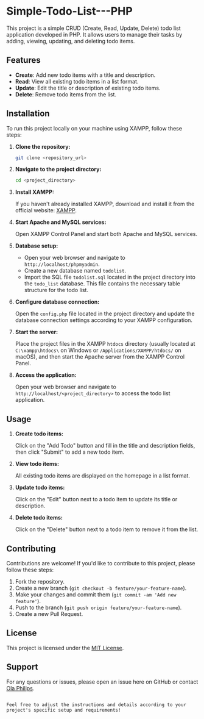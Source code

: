# Simple-Todo-List---PHP

This project is a simple CRUD (Create, Read, Update, Delete) todo list application developed in PHP. It allows users to manage their tasks by adding, viewing, updating, and deleting todo items.

## Features

- **Create**: Add new todo items with a title and description.
- **Read**: View all existing todo items in a list format.
- **Update**: Edit the title or description of existing todo items.
- **Delete**: Remove todo items from the list.

## Installation

To run this project locally on your machine using XAMPP, follow these steps:

1. **Clone the repository:**

   ```bash
   git clone <repository_url>
   ```

2. **Navigate to the project directory:**

   ```bash
   cd <project_directory>
   ```

3. **Install XAMPP:**

   If you haven't already installed XAMPP, download and install it from the official website: [XAMPP](https://www.apachefriends.org/index.html).

4. **Start Apache and MySQL services:**

   Open XAMPP Control Panel and start both Apache and MySQL services.

5. **Database setup:**

   - Open your web browser and navigate to `http://localhost/phpmyadmin`.
   - Create a new database named `todolist`.
   - Import the SQL file `todolist.sql` located in the project directory into the `todo_list` database. This file contains the necessary table structure for the todo list.

6. **Configure database connection:**

   Open the `config.php` file located in the project directory and update the database connection settings according to your XAMPP configuration.

7. **Start the server:**

   Place the project files in the XAMPP `htdocs` directory (usually located at `C:\xampp\htdocs\` on Windows or `/Applications/XAMPP/htdocs/` on macOS), and then start the Apache server from the XAMPP Control Panel.

8. **Access the application:**

   Open your web browser and navigate to `http://localhost/<project_directory>` to access the todo list application.

## Usage

1. **Create todo items:**

   Click on the "Add Todo" button and fill in the title and description fields, then click "Submit" to add a new todo item.

2. **View todo items:**

   All existing todo items are displayed on the homepage in a list format.

3. **Update todo items:**

   Click on the "Edit" button next to a todo item to update its title or description.

4. **Delete todo items:**

   Click on the "Delete" button next to a todo item to remove it from the list.

## Contributing

Contributions are welcome! If you'd like to contribute to this project, please follow these steps:

1. Fork the repository.
2. Create a new branch (`git checkout -b feature/your-feature-name`).
3. Make your changes and commit them (`git commit -am 'Add new feature'`).
4. Push to the branch (`git push origin feature/your-feature-name`).
5. Create a new Pull Request.

## License

This project is licensed under the [MIT License](LICENSE).

## Support

For any questions or issues, please open an issue here on GitHub or contact [Ola Philips](mailto:philipsola64@gmail.com).
```

Feel free to adjust the instructions and details according to your project's specific setup and requirements!

